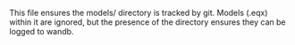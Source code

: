 This file ensures the models/ directory is tracked by git. 
Models (.eqx) within it are ignored, but the presence of the directory ensures they can be logged to wandb.
